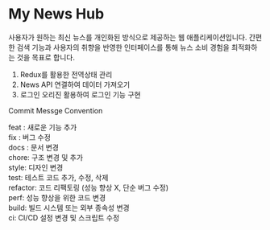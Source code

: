 # My News Hub #
사용자가 원하는 최신 뉴스를 개인화된 방식으로 제공하는 웹 애플리케이션입니다. 
간편한 검색 기능과  사용자의 취향을 반영한 인터페이스를 통해 뉴스 소비 경험을 최적화하는 것을 목표로 합니다.

1. Redux를 활용한 전역상태 관리
2. News API 연결하여 데이터 가져오기
3. 로그인 오리진 활용하여 로그인 기능 구현


Commit Messge Convention

feat : 새로운 기능 추가  
fix : 버그 수정  
docs : 문서 변경  
chore: 구조 변경 및 추가  
style: 디자인 변경  
test: 테스트 코드 추가, 수정, 삭제  
refactor: 코드 리팩토링 (성능 향상 X, 단순 버그 수정)  
perf: 성능 향상을 위한 코드 변경  
build: 빌드 시스템 또는 외부 종속성 변경  
ci: CI/CD 설정 변경 및 스크립트 수정  
